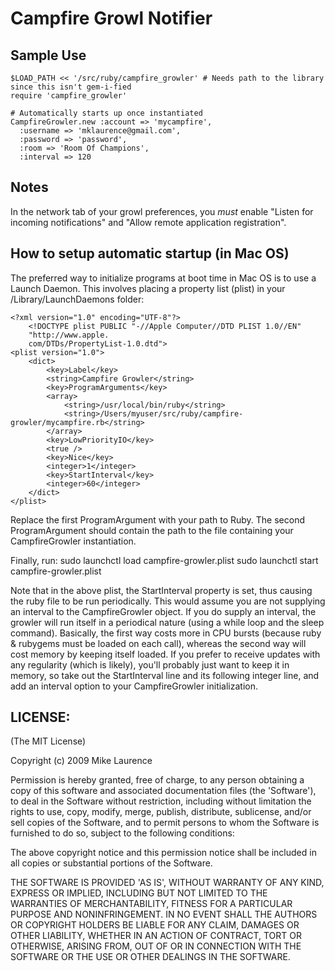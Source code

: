 # Campfire Growl Notifier

## Sample Use
    $LOAD_PATH << '/src/ruby/campfire_growler' # Needs path to the library since this isn't gem-i-fied
    require 'campfire_growler'

    # Automatically starts up once instantiated
    CampfireGrowler.new :account => 'mycampfire', 
      :username => 'mklaurence@gmail.com', 
      :password => 'password', 
      :room => 'Room Of Champions',
      :interval => 120

## Notes

In the network tab of your growl preferences, you *must* enable "Listen for incoming notifications" and "Allow remote application registration".

## How to setup automatic startup (in Mac OS)

The preferred way to initialize programs at boot time in Mac OS is to use a Launch Daemon. This involves placing a property list (plist) in your /Library/LaunchDaemons folder:

    <?xml version="1.0" encoding="UTF-8"?>
    	<!DOCTYPE plist PUBLIC "-//Apple Computer//DTD PLIST 1.0//EN"
    	"http://www.apple.
    	com/DTDs/PropertyList-1.0.dtd">
    <plist version="1.0">
    	<dict>  
    		<key>Label</key>
    		<string>Campfire Growler</string>
    		<key>ProgramArguments</key>
    		<array>
    			<string>/usr/local/bin/ruby</string>
    			<string>/Users/myuser/src/ruby/campfire-growler/mycampfire.rb</string>
    		</array>
    		<key>LowPriorityIO</key>
    		<true />
    		<key>Nice</key>
    		<integer>1</integer>
    		<key>StartInterval</key>
    		<integer>60</integer>
    	</dict>
    </plist>

Replace the first ProgramArgument with your path to Ruby. The second ProgramArgument should contain the path to the file containing your CampfireGrowler instantiation.

Finally, run:
    sudo launchctl load campfire-growler.plist
    sudo launchctl start campfire-growler.plist
    
Note that in the above plist, the StartInterval property is set, thus causing the ruby file to be run periodically. This would assume you are not supplying an interval to the CampfireGrowler object. If you do supply an interval, the growler will run itself in a periodical nature (using a while loop and the sleep command). Basically, the first way costs more in CPU bursts (because ruby & rubygems must be loaded on each call), whereas the second way will cost memory by keeping itself loaded. If you prefer to receive updates with any regularity (which is likely), you'll probably just want to keep it in memory, so take out the StartInterval line and its following integer line, and add an interval option to your CampfireGrowler initialization.

## LICENSE:

(The MIT License)

Copyright (c) 2009 Mike Laurence

Permission is hereby granted, free of charge, to any person obtaining
a copy of this software and associated documentation files (the
'Software'), to deal in the Software without restriction, including
without limitation the rights to use, copy, modify, merge, publish,
distribute, sublicense, and/or sell copies of the Software, and to
permit persons to whom the Software is furnished to do so, subject to
the following conditions:

The above copyright notice and this permission notice shall be
included in all copies or substantial portions of the Software.

THE SOFTWARE IS PROVIDED 'AS IS', WITHOUT WARRANTY OF ANY KIND,
EXPRESS OR IMPLIED, INCLUDING BUT NOT LIMITED TO THE WARRANTIES OF
MERCHANTABILITY, FITNESS FOR A PARTICULAR PURPOSE AND NONINFRINGEMENT.
IN NO EVENT SHALL THE AUTHORS OR COPYRIGHT HOLDERS BE LIABLE FOR ANY
CLAIM, DAMAGES OR OTHER LIABILITY, WHETHER IN AN ACTION OF CONTRACT,
TORT OR OTHERWISE, ARISING FROM, OUT OF OR IN CONNECTION WITH THE
SOFTWARE OR THE USE OR OTHER DEALINGS IN THE SOFTWARE.
